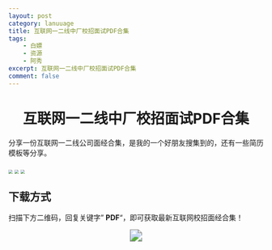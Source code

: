 ```yaml
---
layout: post
category: lanuuage
title: 互联网一二线中厂校招面试PDF合集
tags:
    - 白嫖
    - 资源
    - 阿秀
excerpt: 互联网一二线中厂校招面试PDF合集
comment: false
---
```






<h1 align="center">互联网一二线中厂校招面试PDF合集</h1>

分享一份互联网一二线公司面经合集，是我的一个好朋友搜集到的，还有一些简历模板等分享。

<img  src="https://axiu-image-bed.oss-cn-shanghai.aliyuncs.com/img/202211242037481.png" align="middle" style="zoom:50%;"  />
     <img  src="https://axiu-image-bed.oss-cn-shanghai.aliyuncs.com/img/202211242037190.png" align="middle" style="zoom:50%;"  />
  <img  src="https://axiu-image-bed.oss-cn-shanghai.aliyuncs.com/img/202211242037292.png" align="middle" style="zoom:50%;"  />

## 下载方式

扫描下方二维码，回复关键字” **PDF**“，即可获取最新互联网校招面经合集！

<div align="center"><img src="https://axiu-image-bed.oss-cn-shanghai.aliyuncs.com/img/202211242044949.jpg"  align="middle" style="zoom:150%;" ></div>









